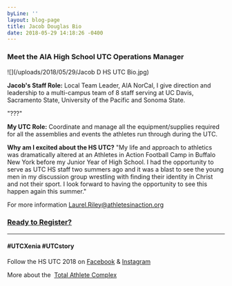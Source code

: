 ```yaml
---
byLine: ''
layout: blog-page
title: Jacob Douglas Bio
date: 2018-05-29 14:18:26 -0400
---
```

### Meet the AIA High School UTC Operations Manager

![](/uploads/2018/05/29/Jacob D HS UTC Bio.jpg)

**Jacob's Staff Role:** Local Team Leader, AIA NorCal, I give direction and leadership to a multi-campus team of 8 staff serving at UC Davis, Sacramento State, University of the Pacific and Sonoma State.

"???"

**My UTC Role:** Coordinate and manage all the equipment/supplies required for all the assemblies and events the athletes run through during the UTC.

**Why am I excited about the HS UTC?** "My life and approach to athletics was dramatically altered at an Athletes in Action Football Camp in Buffalo New York before my Junior Year of High School. I had the opportunity to serve as UTC HS staff two summers ago and it was a blast to see the young men in my discussion group wrestling with finding their identity in Christ and not their sport. I look forward to having the opportunity to see this happen again this summer."

For more information [Laurel.Riley@athletesinaction.org](mailto:laurel.riley@athletesinaction.org)

### [**Ready to Register?**]()

---

#### **#UTCXenia     #UTCstory**

Follow the HS UTC 2018 on  [Facebook](https://www.facebook.com/aiatotalathletecomplex/) & [Instagram](https://www.instagram.com/aia_sports_complex/)

More about the  [Total Athlete Complex](http://www.aiasportscomplex.com/)